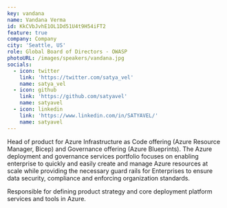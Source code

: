 ```yaml
---
key: vandana
name: Vandana Verma
id: KkCVbJvhE1OL1Dd51U4t9H54iFT2
feature: true
company: Company
city: 'Seattle, US'
role: Global Board of Directors - OWASP
photoURL: /images/speakers/vandana.jpg
socials:
  - icon: twitter
    link: 'https://twitter.com/satya_vel'
    name: satya_vel
  - icon: github
    link: 'https://github.com/satyavel'
    name: satyavel
  - icon: linkedin
    link: 'https://www.linkedin.com/in/SATYAVEL/'
    name: satyavel    
---
```

Head of product for Azure Infrastructure as Code offering (Azure Resource Manager, Bicep) and Governance offering (Azure Blueprints). The Azure deployment and governance services portfolio focuses on enabling enterprise to quickly and easily create and manage Azure resources at scale while providing the necessary guard rails for Enterprises to ensure data security, compliance and enforcing organization standards.

Responsible for defining product strategy and core deployment platform services and tools in Azure.